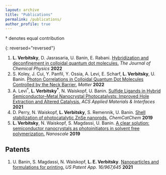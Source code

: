```yaml
---
layout: archive
title: "Publications"
permalink: /publications/
author_profile: true
---
```

† denotes equal contribution

{: reversed="reversed"}
1. **L. Verbitsky**, D. Jasrasaria, U. Banin, E. Rabani. [Hybridization and deconfinement in colloidal quantum dot molecules.](https://dx.doi.org/10.1063/5.0112443) *The Journal of Chemical Physics* **2022**
1. S. Koley, J. Cui, Y. Panfil, Y. Ossia, A. Levi, E. Scharf, **L. Verbitsky**, U. Banin. [Photon Correlations in Colloidal Quantum Dot Molecules Controlled by the Neck Barrier.](https://dx.doi.org/10.1016/j.matt.2022.07.032) *Matter* **2022**
1. A. Levi<sup>†</sup>, **L. Verbitsky<sup>†</sup>**, N. Waiskopf, U. Banin. [Sulfide Ligands in Hybrid Semiconductor–Metal Nanocrystal Photocatalysts: Improved Hole Extraction and Altered Catalysis.](https://dx.doi.org/10.1021/acsami.1c17304) *ACS Applied Materials & Interfaces* **2021**
1. D. Perry, N. Waiskopf, **L. Verbitsky**, S. Remennik, U. Banin. [Shell stabilization of photocatalytic ZnSe nanorods.](https://dx.doi.org/10.1002/cctc.201901190) *ChemCatChem* **2019**
1. **L. Verbitsky**, N. Waiskopf, S. Magdassi, U. Banin. [A clear solution: semiconductor nanocrystals as photoinitiators in solvent free polymerization.](https://dx.doi.org/10.1039/C9NR03086G) *Nanoscale* **2019**

## Patents

1. U. Banin, S. Magdassi, N. Waiskopf, **L. E. Verbitsky**. [Nanoparticles and formulations for printing.](https://patents.google.com/patent/US20210087302A1/en) *US Patent App. 16/967,645* **2021**
